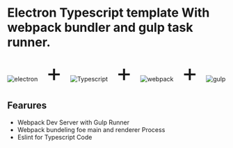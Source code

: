 # Electron Typescript template With webpack bundler and gulp task runner. 

![electron](https://www.vectorlogo.zone/logos/electronjs/electronjs-icon.svg)
<span style="font-size:400%; padding: 10px 15px;">&#43;</span>
![Typescript](https://www.vectorlogo.zone/logos/typescriptlang/typescriptlang-icon.svg) 
<span style="font-size:400%; padding: 10px 15px;">&#43;</span>
![webpack](https://www.vectorlogo.zone/logos/js_webpack/js_webpack-icon.svg) 
<span style="font-size:400%; padding: 10px 15px;">&#43;</span>
![gulp](https://www.vectorlogo.zone/logos/gulpjs/gulpjs-ar21.svg)


## Fearures
* Webpack Dev Server with Gulp Runner
* Webpack bundeling foe main and renderer Process
* Eslint for Typescript Code
